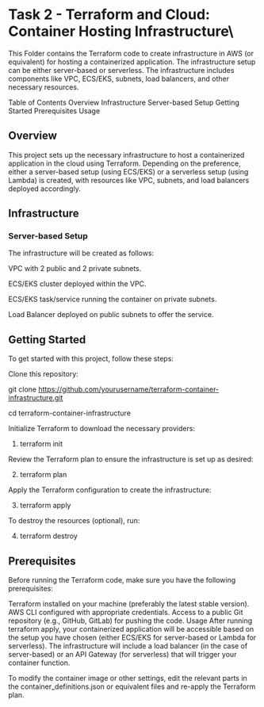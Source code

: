 # **Task 2 - Terraform and Cloud: Container Hosting Infrastructure**\

This Folder contains the Terraform code to create infrastructure in AWS (or equivalent) for hosting a containerized application. The infrastructure setup can be either server-based or serverless. The infrastructure includes components like VPC, ECS/EKS, subnets, load balancers, and other necessary resources.

Table of Contents
Overview
Infrastructure
Server-based Setup
Getting Started
Prerequisites
Usage

## **Overview**

This project sets up the necessary infrastructure to host a containerized application in the cloud using Terraform. Depending on the preference, either a server-based setup (using ECS/EKS) or a serverless setup (using Lambda) is created, with resources like VPC, subnets, and load balancers deployed accordingly.

## **Infrastructure**

### **Server-based Setup**

The infrastructure will be created as follows:

VPC with 2 public and 2 private subnets.

ECS/EKS cluster deployed within the VPC.

ECS/EKS task/service running the container on private subnets.

Load Balancer deployed on public subnets to offer the service.

## **Getting Started**

To get started with this project, follow these steps:

Clone this repository:

git clone https://github.com/yourusername/terraform-container-infrastructure.git

cd terraform-container-infrastructure

Initialize Terraform to download the necessary providers:

  1. terraform init

Review the Terraform plan to ensure the infrastructure is set up as desired:

  2. terraform plan

Apply the Terraform configuration to create the infrastructure:

  3. terraform apply

To destroy the resources (optional), run:

  4. terraform destroy

## **Prerequisites**

Before running the Terraform code, make sure you have the following prerequisites:

Terraform installed on your machine (preferably the latest stable version).
AWS CLI configured with appropriate credentials.
Access to a public Git repository (e.g., GitHub, GitLab) for pushing the code.
Usage
After running terraform apply, your containerized application will be accessible based on the setup you have chosen (either ECS/EKS for server-based or Lambda for serverless). The infrastructure will include a load balancer (in the case of server-based) or an API Gateway (for serverless) that will trigger your container function.

To modify the container image or other settings, edit the relevant parts in the container_definitions.json or equivalent files and re-apply the Terraform plan.
